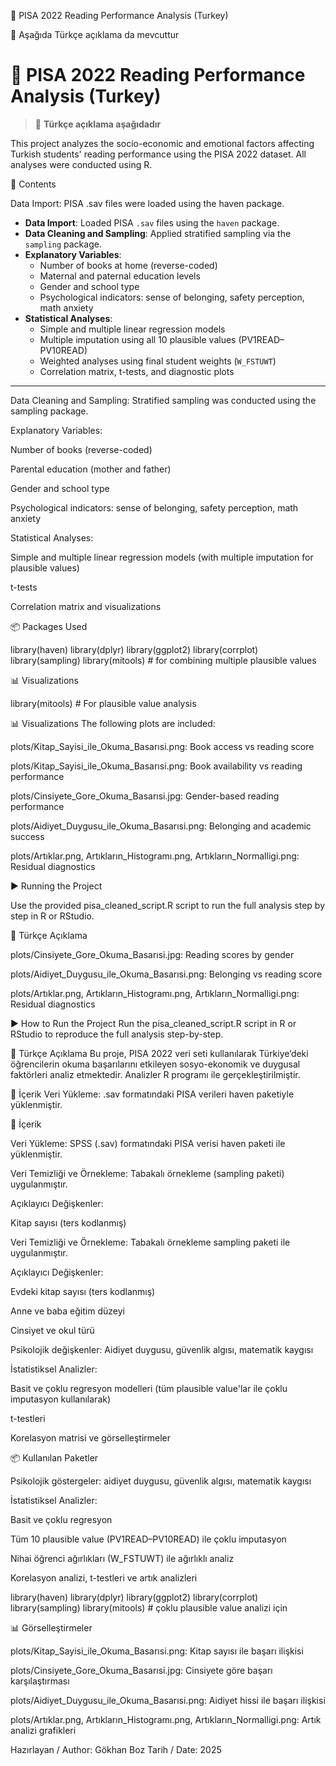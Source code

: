 📘 PISA 2022 Reading Performance Analysis (Turkey)

📌 Aşağıda Türkçe açıklama da mevcuttur
# 📘 PISA 2022 Reading Performance Analysis (Turkey)

> 📌 **Türkçe açıklama aşağıdadır**


This project analyzes the socio-economic and emotional factors affecting Turkish students' reading performance using the PISA 2022 dataset. All analyses were conducted using R.



📁 Contents

Data Import: PISA .sav files were loaded using the haven package.

- **Data Import**: Loaded PISA `.sav` files using the `haven` package.
- **Data Cleaning and Sampling**: Applied stratified sampling via the `sampling` package.
- **Explanatory Variables**:
  - Number of books at home (reverse-coded)
  - Maternal and paternal education levels
  - Gender and school type
  - Psychological indicators: sense of belonging, safety perception, math anxiety
- **Statistical Analyses**:
  - Simple and multiple linear regression models
  - Multiple imputation using all 10 plausible values (PV1READ–PV10READ)
  - Weighted analyses using final student weights (`W_FSTUWT`)
  - Correlation matrix, t-tests, and diagnostic plots

---

Data Cleaning and Sampling: Stratified sampling was conducted using the sampling package.

Explanatory Variables:

Number of books (reverse-coded)

Parental education (mother and father)

Gender and school type

Psychological indicators: sense of belonging, safety perception, math anxiety

Statistical Analyses:

Simple and multiple linear regression models (with multiple imputation for plausible values)

t-tests

Correlation matrix and visualizations

📦 Packages Used

library(haven)
library(dplyr)
library(ggplot2)
library(corrplot)
library(sampling)
library(mitools)  # for combining multiple plausible values

📊 Visualizations

library(mitools)  # For plausible value analysis

📊 Visualizations
The following plots are included:


plots/Kitap_Sayisi_ile_Okuma_Basarısi.png: Book access vs reading score


plots/Kitap_Sayisi_ile_Okuma_Basarısi.png: Book availability vs reading performance

plots/Cinsiyete_Gore_Okuma_Basarısi.jpg: Gender-based reading performance

plots/Aidiyet_Duygusu_ile_Okuma_Basarısi.png: Belonging and academic success

plots/Artıklar.png, Artıkların_Histogramı.png, Artıkların_Normalligi.png: Residual diagnostics

▶️ Running the Project

Use the provided pisa_cleaned_script.R script to run the full analysis step by step in R or RStudio.

📌 Türkçe Açıklama

plots/Cinsiyete_Gore_Okuma_Basarısi.jpg: Reading scores by gender

plots/Aidiyet_Duygusu_ile_Okuma_Basarısi.png: Belonging vs reading score

plots/Artıklar.png, Artıkların_Histogramı.png, Artıkların_Normalligi.png: Residual diagnostics

▶️ How to Run the Project
Run the pisa_cleaned_script.R script in R or RStudio to reproduce the full analysis step-by-step.

📌 Türkçe Açıklama
Bu proje, PISA 2022 veri seti kullanılarak Türkiye’deki öğrencilerin okuma başarılarını etkileyen sosyo-ekonomik ve duygusal faktörleri analiz etmektedir. Analizler R programı ile gerçekleştirilmiştir.


📁 İçerik
Veri Yükleme: .sav formatındaki PISA verileri haven paketiyle yüklenmiştir.


📁 İçerik

Veri Yükleme: SPSS (.sav) formatındaki PISA verisi haven paketi ile yüklenmiştir.

Veri Temizliği ve Örnekleme: Tabakalı örnekleme (sampling paketi) uygulanmıştır.

Açıklayıcı Değişkenler:

Kitap sayısı (ters kodlanmış)

Veri Temizliği ve Örnekleme: Tabakalı örnekleme sampling paketi ile uygulanmıştır.

Açıklayıcı Değişkenler:

Evdeki kitap sayısı (ters kodlanmış)

Anne ve baba eğitim düzeyi

Cinsiyet ve okul türü

Psikolojik değişkenler: Aidiyet duygusu, güvenlik algısı, matematik kaygısı

İstatistiksel Analizler:

Basit ve çoklu regresyon modelleri (tüm plausible value'lar ile çoklu imputasyon kullanılarak)

t-testleri

Korelasyon matrisi ve görselleştirmeler

📦 Kullanılan Paketler

Psikolojik göstergeler: aidiyet duygusu, güvenlik algısı, matematik kaygısı

İstatistiksel Analizler:

Basit ve çoklu regresyon

Tüm 10 plausible value (PV1READ–PV10READ) ile çoklu imputasyon

Nihai öğrenci ağırlıkları (W_FSTUWT) ile ağırlıklı analiz

Korelasyon analizi, t-testleri ve artık analizleri


library(haven)
library(dplyr)
library(ggplot2)
library(corrplot)
library(sampling)
library(mitools)  # çoklu plausible value analizi için

📊 Görselleştirmeler

plots/Kitap_Sayisi_ile_Okuma_Basarısi.png: Kitap sayısı ile başarı ilişkisi

plots/Cinsiyete_Gore_Okuma_Basarısi.jpg: Cinsiyete göre başarı karşılaştırması

plots/Aidiyet_Duygusu_ile_Okuma_Basarısi.png: Aidiyet hissi ile başarı ilişkisi

plots/Artıklar.png, Artıkların_Histogramı.png, Artıkların_Normalligi.png: Artık analizi grafikleri

Hazırlayan / Author: Gökhan Boz
Tarih / Date: 2025

